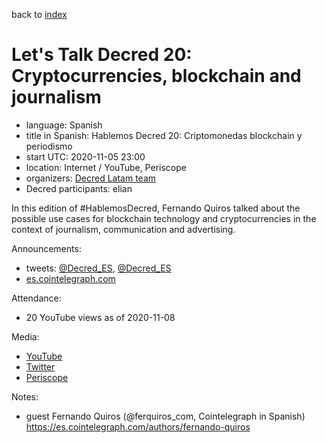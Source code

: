 back to [index](index.md)

# Let's Talk Decred 20: Cryptocurrencies, blockchain and journalism

- language: Spanish
- title in Spanish: Hablemos Decred 20: Criptomonedas blockchain y periodismo
- start UTC: 2020-11-05 23:00
- location: Internet / YouTube, Periscope
- organizers: [Decred Latam team](https://twitter.com/Decred_ES)
- Decred participants: elian

In this edition of \#HablemosDecred, Fernando Quiros talked about the possible use cases for blockchain technology and cryptocurrencies in the context of journalism, communication and advertising.

Announcements:

- tweets: [@Decred_ES](https://twitter.com/Decred_ES/status/1323671501212684288), [@Decred_ES](https://twitter.com/Decred_ES/status/1324472789999456260)
- [es.cointelegraph.com](https://es.cointelegraph.com/news/next-edition-of-hablemos-decred-will-focus-on-linking-the-media-with-crypto)

Attendance:

- 20 YouTube views as of 2020-11-08

Media:

- [YouTube](https://www.youtube.com/watch?v=V1tl600djBA)
- [Twitter](https://twitter.com/Decred_ES/status/1324486682893115392)
- [Periscope](https://www.pscp.tv/w/cnMp9zF6WUViTEFxcXlsS2V8MWRqR1hvV1pEemRLWnysEAMmxEPU0QJPVmqrUDeeTeCEy3GPKG5HExV2B5Ix)

Notes:

- guest Fernando Quiros (@ferquiros_com, Cointelegraph in Spanish) https://es.cointelegraph.com/authors/fernando-quiros

